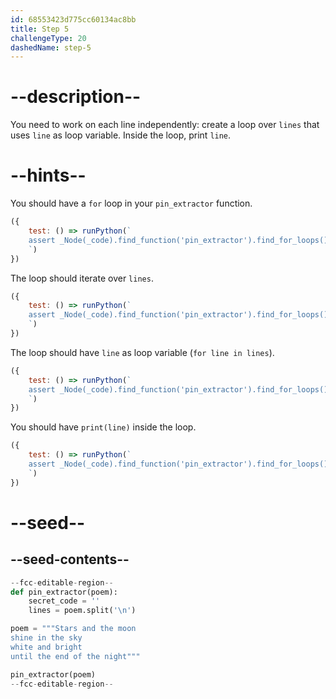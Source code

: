 ```yaml
---
id: 68553423d775cc60134ac8bb
title: Step 5
challengeType: 20
dashedName: step-5
---
```


# --description--

You need to work on each line independently: create a loop over `lines` that uses `line` as loop variable. Inside the loop, print `line`.

# --hints--

You should have a `for` loop in your `pin_extractor` function.

```js
({
    test: () => runPython(`
    assert _Node(_code).find_function('pin_extractor').find_for_loops()[0]
    `)
})
```

The loop should iterate over `lines`.

```js
({
    test: () => runPython(`
    assert _Node(_code).find_function('pin_extractor').find_for_loops()[0].find_for_iter().is_equivalent('lines')
    `)
})
```

The loop should have `line` as loop variable (`for line in lines`).

```js
({
    test: () => runPython(`
    assert _Node(_code).find_function('pin_extractor').find_for_loops()[0].find_for_vars().is_equivalent('line')
    `)
})
```

You should have `print(line)` inside the loop.

```js
({
    test: () => runPython(`
    assert _Node(_code).find_function('pin_extractor').find_for_loops()[0].find_bodies()[0].has_call('print(line)')
    `)
})
```

# --seed--

## --seed-contents--

```py
--fcc-editable-region--
def pin_extractor(poem):
    secret_code = ''
    lines = poem.split('\n')

poem = """Stars and the moon
shine in the sky
white and bright
until the end of the night"""

pin_extractor(poem)
--fcc-editable-region--

```
